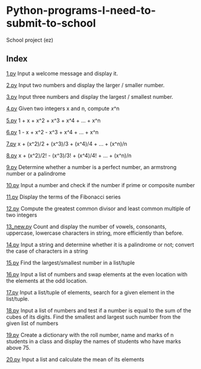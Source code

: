 # Python-programs-I-need-to-submit-to-school
 School project (ez)

## Index

[1.py](https://github.com/SlightlyEpic/Python-programs-I-need-to-submit-to-school/blob/main/1.py "Jump to 1.py")
Input a welcome message and display it.

[2.py](https://github.com/SlightlyEpic/Python-programs-I-need-to-submit-to-school/blob/main/2.py "Jump to 2.py")
Input two numbers and display the larger / smaller number.

[3.py](https://github.com/SlightlyEpic/Python-programs-I-need-to-submit-to-school/blob/main/3.py "Jump to 3.py")
Input three numbers and display the largest / smallest number. 

[4.py](https://github.com/SlightlyEpic/Python-programs-I-need-to-submit-to-school/blob/main/4.py "Jump to 4.py")
Given two integers x and n, compute 𝑥^n

[5.py](https://github.com/SlightlyEpic/Python-programs-I-need-to-submit-to-school/blob/main/5.py "Jump to 5.py")
1 + x + x^2 + x^3 + x^4 + ... + x^n

[6.py](https://github.com/SlightlyEpic/Python-programs-I-need-to-submit-to-school/blob/main/6.py "Jump to 6.py")
1 - x + x^2 - x^3 + x^4 + ... + x^n

[7.py](https://github.com/SlightlyEpic/Python-programs-I-need-to-submit-to-school/blob/main/7.py "Jump to 7.py")
x + (x^2)/2 + (x^3)/3 + (x^4)/4 + ... + (x^n)/n

[8.py](https://github.com/SlightlyEpic/Python-programs-I-need-to-submit-to-school/blob/main/8.py "Jump to 8.py")
x + (x^2)/2! - (x^3)/3! + (x^4)/4! + ... + (x^n)/n

[9.py](https://github.com/SlightlyEpic/Python-programs-I-need-to-submit-to-school/blob/main/9.py "Jump to 9.py")
Determine whether a number is a perfect number, an armstrong number or a palindrome

[10.py](https://github.com/SlightlyEpic/Python-programs-I-need-to-submit-to-school/blob/main/10.py "Jump to 10.py")
Input a number and check if the number if prime or composite number

[11.py](https://github.com/SlightlyEpic/Python-programs-I-need-to-submit-to-school/blob/main/11.py "Jump to 11.py")
Display the terms of the Fibonacci series

[12.py](https://github.com/SlightlyEpic/Python-programs-I-need-to-submit-to-school/blob/main/12.py "Jump to 12.py")
Compute the greatest common divisor and least common multiple of two integers

[13_new.py](https://github.com/SlightlyEpic/Python-programs-I-need-to-submit-to-school/blob/main/13_new.py "Jum tp to 13_new.py")
Count and display the number of vowels, consonants, uppercase, lowercase characters in string, more efficiently than before.

[14.py](https://github.com/SlightlyEpic/Python-programs-I-need-to-submit-to-school/blob/main/14.py "Jump to 14.py")
Input a string and determine whether it is a palindrome or not; convert the case of characters in a string

[15.py](https://github.com/SlightlyEpic/Python-programs-I-need-to-submit-to-school/blob/main/15.py "Jump to 15.py")
Find the largest/smallest number in a list/tuple

[16.py](https://github.com/SlightlyEpic/Python-programs-I-need-to-submit-to-school/blob/main/16.py "Jump to 16.py")
Input a list of numbers and swap elements at the even location with the elements at the odd location.

[17.py](https://github.com/SlightlyEpic/Python-programs-I-need-to-submit-to-school/blob/main/17.py "Jump to 17.py")
Input a list/tuple of elements, search for a given element in the list/tuple.

[18.py](https://github.com/SlightlyEpic/Python-programs-I-need-to-submit-to-school/blob/main/18.py "Jump to 18.py")
Input a list of numbers and test if a number is equal to the sum of the cubes of its digits. Find the smallest and largest such number from the given list of numbers

[19.py](https://github.com/SlightlyEpic/Python-programs-I-need-to-submit-to-school/blob/main/19.py "Jump to 19.py")
Create a dictionary with the roll number, name and marks of n students in a class and display the names of students who have marks above 75.

[20.py](https://www.youtube.com/watch?v=dQw4w9WgXcQ "Jump to 20.py")
Input a list and calculate the mean of its elements
